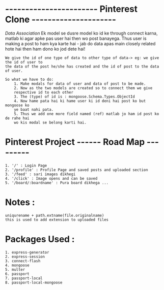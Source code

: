 # ----------------------- Pinterest Clone ---------------------

*Data Association*
    Ek model se dusre model ko id ke through connect karna, matlab ki agar apke pas user hai
    then wo post banayega. Thus user is making a post to ham kya karte hai - jab do data apas 
    main closely related hote hai then ham dono ko jod dete hai!

    We give the id of one type of data to other type of data-> eg: we give the id of user to
    the data of the post he/she has created and the id of post to the data of user.

    So what we have to do:
        1. Make modals for data of user and data of post to be made.
        2. Now as the two models are created so to connect them we give 
        respective id to each other
        3. The (type) of id is : mongoose.Schema.Types.ObjectId
        4. Now hame pata hai ki hame user ki id deni hai post ko but mongoose ko
        ye baat nahi pata. 
        5. Thus we add one more field named (ref) matlab jo ham id post ko de rahe hai
        wo kis modal se belong karti hai.



# Pinterest Project ------ Road Map ---------

    1. '/' : Login Page
    2. '/profile' : Profile Page and saved posts and uploaded section
    3. '/feed' : sari images dikhegi
    4. '/click' : Image opens and can be saved
    5. '/board/:boardname' : Pura board dikhega ...

# Notes :

    uniqurename + path.extname(file.originalname)
    this is used to add extension to uploaded files

# Packages Used : 
    1. express-generator
    2. express-session
    3. connect-flash
    4. mongoose
    5. multer
    6. passport
    7. passport-local
    8. passport-local-mongoose